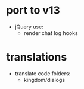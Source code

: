 # port to v13

* jQuery use:
    * render chat log hooks

# translations

* translate code folders:
  * kingdom/dialogs
